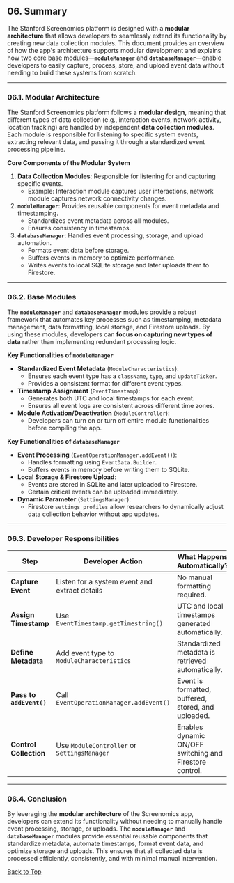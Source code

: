## 06. Summary

The Stanford Screenomics platform is designed with a **modular architecture** that allows developers to seamlessly extend its functionality by creating new data collection modules. This document provides an overview of how the app's architecture supports modular development and explains how two core base modules—**`moduleManager`** and **`databaseManager`**—enable developers to easily capture, process, store, and upload event data without needing to build these systems from scratch.

---

### 06.1. Modular Architecture

The Stanford Screenomics platform follows a **modular design**, meaning that different types of data collection (e.g., interaction events, network activity, location tracking) are handled by independent **data collection modules**. Each module is responsible for listening to specific system events, extracting relevant data, and passing it through a standardized event processing pipeline.

**Core Components of the Modular System**
1. **Data Collection Modules**: Responsible for listening for and capturing specific events.
    - Example: Interaction module captures user interactions, network module captures network connectivity changes.
2. **`moduleManager`**: Provides reusable components for event metadata and timestamping.
    - Standardizes event metadata across all modules.
    - Ensures consistency in timestamps.
3. **`databaseManager`**: Handles event processing, storage, and upload automation.
    - Formats event data before storage.
    - Buffers events in memory to optimize performance.
    - Writes events to local SQLite storage and later uploads them to Firestore.

---

### 06.2. Base Modules

The **`moduleManager`** and **`databaseManager`** modules provide a robust framework that automates key processes such as timestamping, metadata management, data formatting, local storage, and Firestore uploads. By using these modules, developers can **focus on capturing new types of data** rather than implementing redundant processing logic.

**Key Functionalities of `moduleManager`**
- **Standardized Event Metadata** (`ModuleCharacteristics`):
    - Ensures each event type has a `className`, `type`, and `updateTicker`.
    - Provides a consistent format for different event types.
- **Timestamp Assignment** (`EventTimestamp`):
    - Generates both UTC and local timestamps for each event.
    - Ensures all event logs are consistent across different time zones.
- **Module Activation/Deactivation** (`ModuleController`):
    - Developers can turn on or turn off entire module functionalities before compiling the app.

**Key Functionalities of `databaseManager`**
- **Event Processing** (`EventOperationManager.addEvent()`):
    - Handles formatting using `EventData.Builder`.
    - Buffers events in memory before writing them to SQLite.
- **Local Storage & Firestore Upload**:
    - Events are stored in SQLite and later uploaded to Firestore.
    - Certain critical events can be uploaded immediately.
- **Dynamic Parameter** (`SettingsManager`):
    - Firestore `settings_profiles` allow researchers to dynamically adjust data collection behavior without app updates.

---

### 06.3. Developer Responsibilities
| **Step** | **Developer Action** | **What Happens Automatically?** |
|---|---|---|
| **Capture Event** | Listen for a system event and extract details | No manual formatting required. |
| **Assign Timestamp** | Use `EventTimestamp.getTimestring()` | UTC and local timestamps generated automatically. |
| **Define Metadata** | Add event type to `ModuleCharacteristics` | Standardized metadata is retrieved automatically. |
| **Pass to `addEvent()`** | Call `EventOperationManager.addEvent()` | Event is formatted, buffered, stored, and uploaded. |
| **Control Collection** | Use `ModuleController` or `SettingsManager` | Enables dynamic ON/OFF switching and Firestore control. |

---

### 06.4. Conclusion
By leveraging the **modular architecture** of the Screenomics app, developers can extend its functionality without needing to manually handle event processing, storage, or uploads. The **`moduleManager`** and **`databaseManager`** modules provide essential reusable components that standardize metadata, automate timestamps, format event data, and optimize storage and uploads. This ensures that all collected data is processed efficiently, consistently, and with minimal manual intervention.


[Back to Top](#top)

